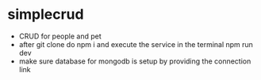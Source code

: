 # simplecrud
* CRUD for people and pet
 * after git clone do npm i and execute the service in the terminal npm run dev 
  * make sure database for mongodb is setup by providing the connection link


